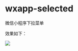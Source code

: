 # wxapp-selected
微信小程序下拉菜单

效果如下：

![](https://github.com/herry-zhang/wxapp-selected/blob/master/images/aabccd.gif)
